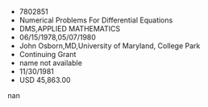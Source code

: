 
* 7802851
* Numerical Problems For Differential Equations
* DMS,APPLIED MATHEMATICS
* 06/15/1978,05/07/1980
* John Osborn,MD,University of Maryland, College Park
* Continuing Grant
*   name not available
* 11/30/1981
* USD 45,863.00

nan
